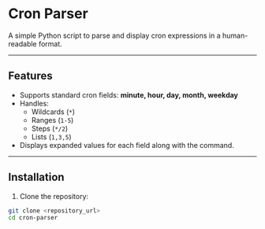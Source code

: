 # Cron Parser

A simple Python script to parse and display cron expressions in a human-readable format.

---

## Features

- Supports standard cron fields: **minute, hour, day, month, weekday**
- Handles:
  - Wildcards (`*`)
  - Ranges (`1-5`)
  - Steps (`*/2`)
  - Lists (`1,3,5`)
- Displays expanded values for each field along with the command.

---

## Installation

1. Clone the repository:

```bash
git clone <repository_url>
cd cron-parser
